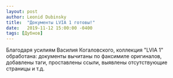 ```yaml
---
layout: post
author: Leonid Dubinsky
title:  "Документы LVIA 1 готовы!"
date:   2019-11-12 15:00:00 -0400
tags: [Дубнов]
---
```


Благодаря усилиям Василия Когаловского, коллекция "LVIA 1" обработана:
документы вычитаны по факсимиле оригиналов, добавлены таги, проставлены ссыли,
выявлены отсутствующие страницы и т.д.
